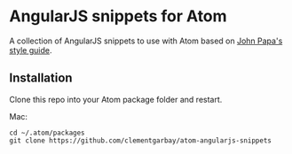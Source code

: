 # AngularJS snippets for Atom

A collection of AngularJS snippets to use with Atom based on [John Papa's style guide](https://github.com/johnpapa/angular-styleguide).

## Installation

Clone this repo into your Atom package folder and restart.

Mac:
```
cd ~/.atom/packages
git clone https://github.com/clementgarbay/atom-angularjs-snippets
```

